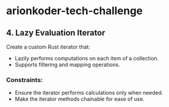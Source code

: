 # arionkoder-tech-challenge

## 4. Lazy Evaluation Iterator

Create a custom Rust iterator that:
- Lazily performs computations on each item of a collection.
- Supports filtering and mapping operations.

### Constraints:
- Ensure the iterator performs calculations only when needed.
- Make the iterator methods chainable for ease of use.
